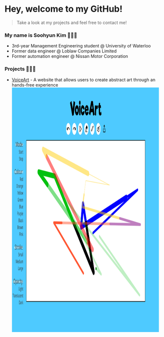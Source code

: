 # Hey, welcome to my GitHub!
> Take a look at my projects and feel free to contact me!

### My name is Soohyun Kim 👩🏻‍💻
- 3rd-year Management Engineering student @ University of Waterloo
- Former data engineer @ Loblaw Companies Limited
- Former automation engineer @ Nissan Motor Corporation

### Projects 🙋🏻‍♀️
- <a href="https://devpost.com/software/voiceart">VoiceArt</a> - A website that allows users to create abstract art through an hands-free experience
    <img src="image/VoiceArt.png" height="800px">